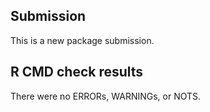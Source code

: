 ## Submission

This is a new package submission.

## R CMD check results
There were no ERRORs, WARNINGs, or NOTS. 